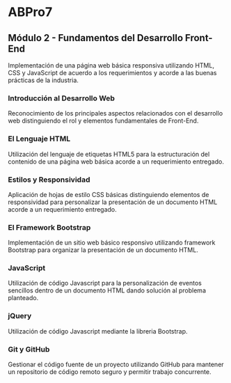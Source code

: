 # ABPro7


## Módulo 2 - Fundamentos del Desarrollo Front-End
Implementación de una página web básica responsiva utilizando HTML, CSS y JavaScript de acuerdo a los requerimientos y acorde a las buenas prácticas de la industria.

### Introducción al Desarrollo Web
Reconocimiento de los principales aspectos relacionados con el desarrollo web distinguiendo el rol y elementos fundamentales de Front-End.

### El Lenguaje HTML
Utilización del lenguaje de etiquetas HTML5 para la estructuración del contenido de una página web básica acorde a un requerimiento entregado.

### Estilos y Responsividad
Aplicación de hojas de estilo CSS básicas distinguiendo elementos de responsividad para personalizar la presentación de un documento HTML acorde a un requerimiento entregado.

### El Framework Bootstrap
Implementación de un sitio web básico responsivo utilizando framework Bootstrap para organizar la presentación de un documento HTML.

### JavaScript
Utilización de código Javascript para la personalización de eventos sencillos dentro de un documento HTML dando solución al problema planteado.

### jQuery
Utilización de código Javascript mediante la libreria Bootstrap.

### Git y GitHub
Gestionar el código fuente de un proyecto utilizando GitHub para mantener un repositorio de código remoto seguro y permitir trabajo concurrente.
